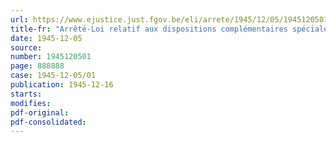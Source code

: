 ```yaml
---
url: https://www.ejustice.just.fgov.be/eli/arrete/1945/12/05/1945120501/justel
title-fr: "Arrêté-Loi relatif aux dispositions complémentaires spéciales concernant le transport des marchandises par chemin de fer entre la Belgique, d'une part, le grand-duché de Luxembourg, les Pays-Bas ou la Suisse via le grand-duché de Luxembourg et la France, d'autre part"
date: 1945-12-05
source:
number: 1945120501
page: 888888
case: 1945-12-05/01
publication: 1945-12-16
starts:
modifies:
pdf-original:
pdf-consolidated:
---
```


